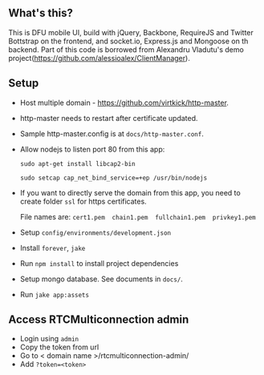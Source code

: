 ## What's this?

This is DFU mobile UI, build with jQuery, Backbone, RequireJS and Twitter Bottstrap on the frontend, and socket.io, Express.js and Mongoose on th backend.
Part of this code is borrowed from Alexandru Vladutu's demo project(https://github.com/alessioalex/ClientManager).

## Setup

- Host multiple domain - https://github.com/virtkick/http-master. 
- http-master needs to restart after certificate updated.
- Sample http-master.config is at `docs/http-master.conf`.
- Allow nodejs to listen port 80 from this app:

    `sudo apt-get install libcap2-bin`

    `sudo setcap cap_net_bind_service=+ep /usr/bin/nodejs`

- If you want to directly serve the domain from this app, you need to create folder `ssl` for https certificates.

    File names are: `cert1.pem  chain1.pem  fullchain1.pem  privkey1.pem`

- Setup `config/environments/development.json`
- Install `forever`, `jake`
- Run `npm install` to install project dependencies
- Setup mongo database. See documents in `docs/`.
- Run `jake app:assets`

## Access RTCMulticonnection admin

- Login using `admin`
- Copy the token from url
- Go to < domain name >/rtcmulticonnection-admin/
- Add `?token=<token>`
